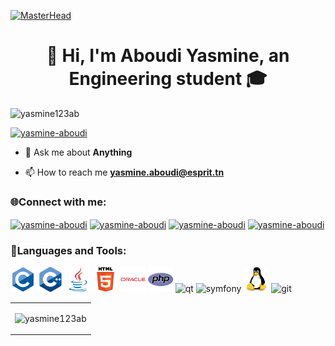 [![MasterHead](https://miro.medium.com/v2/resize:fit:1400/1*i8-u-V8LTTbQwTeUwLI_BQ.gif)](https://www.linkedin.com/in/yasmine-aboudi/)
<h1 align="center">👋 Hi, I'm Aboudi Yasmine, an Engineering student 🎓 </h1>

<p align="left"> <img src="https://komarev.com/ghpvc/?username=yasmine123ab&label=Profile%20views&color=0e75b6&style=flat" alt="yasmine123ab" /> </p>

<p align="left"> <a href="https://www.linkedin.com/in/yasmine-aboudi/" target="blank"><img src="https://img.shields.io/twitter/follow/yasmine-aboudi?logo=twitter&style=for-the-badge" alt="yasmine-aboudi" /></a> </p>

- 💬 Ask me about **Anything**

- 📫 How to reach me **yasmine.aboudi@esprit.tn**


<h3 align="left">🌐Connect with me:</h3>
<p align="left">
<a href="https://twitter.com/yasmine-aboudi" target="blank"><img align="center" src="https://raw.githubusercontent.com/rahuldkjain/github-profile-readme-generator/master/src/images/icons/Social/twitter.svg" alt="yasmine-aboudi" height="30" width="40" /></a>
<a href="https://linkedin.com/in/yasmine-aboudi" target="blank"><img align="center" src="https://raw.githubusercontent.com/rahuldkjain/github-profile-readme-generator/master/src/images/icons/Social/linked-in-alt.svg" alt="yasmine-aboudi" height="30" width="40" /></a>
<a href="https://fb.com/yasmine-aboudi" target="blank"><img align="center" src="https://raw.githubusercontent.com/rahuldkjain/github-profile-readme-generator/master/src/images/icons/Social/facebook.svg" alt="yasmine-aboudi" height="30" width="40" /></a>
<a href="https://instagram.com/yasmine-aboudi" target="blank"><img align="center" src="https://raw.githubusercontent.com/rahuldkjain/github-profile-readme-generator/master/src/images/icons/Social/instagram.svg" alt="yasmine-aboudi" height="30" width="40" /></a>
</p>

<h3 align="left">🔧Languages and Tools:</h3>
<p align="left"> <img src="https://raw.githubusercontent.com/devicons/devicon/master/icons/c/c-original.svg" alt="c" width="40" height="40"/> <img src="https://raw.githubusercontent.com/devicons/devicon/master/icons/cplusplus/cplusplus-original.svg"  alt="cplusplus" width="40" height="40"/> <img src="https://raw.githubusercontent.com/devicons/devicon/master/icons/java/java-original.svg" alt="java" width="40" height="40"/> <img src="https://raw.githubusercontent.com/devicons/devicon/master/icons/html5/html5-original-wordmark.svg" alt="html5" width="40" height="40"/> <img src="https://raw.githubusercontent.com/devicons/devicon/master/icons/oracle/oracle-original.svg" alt="oracle" width="40" height="40"/> <img src="https://raw.githubusercontent.com/devicons/devicon/master/icons/php/php-original.svg" alt="php" width="40" height="40"/> <img src="https://upload.wikimedia.org/wikipedia/commons/0/0b/Qt_logo_2016.svg" alt="qt" width="40" height="40"/> <img src="https://symfony.com/logos/symfony_black_03.svg" alt="symfony" width="40" height="40"/> <img src="https://raw.githubusercontent.com/devicons/devicon/master/icons/linux/linux-original.svg" alt="linux" width="40" height="40"/> <img src="https://www.vectorlogo.zone/logos/git-scm/git-scm-icon.svg" alt="git" width="40" height="40"/> </p>

<table>
  <tr>
    <td><p><img src="https://github-readme-stats.vercel.app/api?username=yasmine123ab&show_icons=true&theme=radical&locale=en" alt="yasmine123ab" /></p></td>
  </tr>
</table>





<!--
**yasmine123ab/yasmine123ab** is a ✨ _special_ ✨ repository because its `README.md` (this file) appears on your GitHub profile.

Here are some ideas to get you started:

- 🔭 I’m currently working on ...
- 🌱 I’m currently learning ...
- 👯 I’m looking to collaborate on ...
- 🤔 I’m looking for help with ...
- 💬 Ask me about ...
- 📫 How to reach me: ...
- 😄 Pronouns: ...
- ⚡ Fun fact: ...
-->
